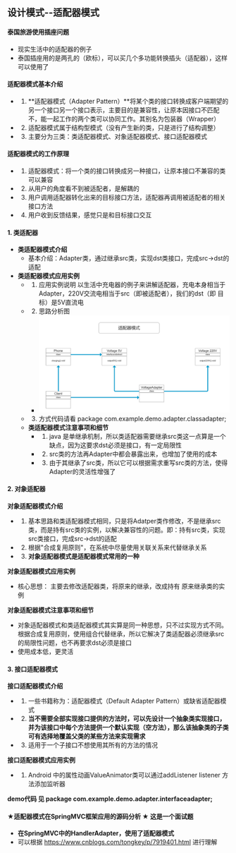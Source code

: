 ## 设计模式--适配器模式

#### 泰国旅游使用插座问题
* 现实生活中的适配器的例子
* 泰国插座用的是两孔的（欧标），可以买几个多功能转换插头（适配器），这样可以使用了
  
#### 适配器模式基本介绍
* 1. **适配器模式（Adapter Pattern）**将某个类的接口转换成客户端期望的另一个接口另一个接口表示，主要目的是兼容性，让原本因接口不匹配不，能一起工作的两个类可以协同工作。其别名为包装器（Wrapper）
* 2. 适配器模式属于结构型模式（没有产生新的类，只是进行了结构调整）
* 3. 主要分为三类：类适配器模式、对象适配器模式、接口适配器模式

#### 适配器模式的工作原理
* 1. 适配器模式：将一个类的接口转换成另一种接口，让原本接口不兼容的类可以兼容
* 2. 从用户的角度看不到被适配者，是解耦的
* 3. 用户调用适配器转化出来的目标接口方法，适配器再调用被适配者的相关接口方法
* 4. 用户收到反馈结果，感觉只是和目标接口交互

#### 1. 类适配器
* **类适配器模式介绍**
  * 基本介绍：Adapter类，通过继承src类，实现dst类接口，完成src->dst的适配
* **类适配器模式应用实例**
  * 1. 应用实例说明
        以生活中充电器的例子来讲解适配器，充电本身相当于Adapter，220V交流电相当于src（即被适配者），我们的dst（即 目标）是5V直流电
  * 2. 思路分析图
    * ![类适配器原理图](file/Adapter_类适配器原理图.jpg)
  * 3. 方式代码请看 package com.example.demo.adapter.classadapter;
  * **类适配器模式注意事项和细节**
    * 1. java 是单继承机制，所以类适配器需要继承src类这一点算是一个缺点，因为这要求dst必须是接口，有一定局限性
    * 2. src类的方法再Adapter中都会暴露出来，也增加了使用的成本
    * 3. 由于其继承了src类，所以它可以根据需求重写src类的方法，使得Adapter的灵活性增强了

#### 2. 对象适配器
  
**对象适配器模式介绍**
* 1. 基本思路和类适配器模式相同，只是将Adatper类作修改，不是继承src类，而是持有src类的实例，以解决兼容性的问题。即：持有src类，实现src类接口，完成src->dst的适配
* 2. 根据"合成复用原则"，在系统中尽量使用关联关系来代替继承关系
* 3. **对象适配器模式是适配器模式常用的一种**
  
**对象适配器模式应用实例**
* 核心思想： 主要去修改适配器类，将原来的继承，改成持有 原来继承类的实例
  
**对象适配器模式注意事项和细节**
* 对象适配器模式和类适配器模式其实算是同一种思想，只不过实现方式不同。根据合成复用原则，使用组合代替继承，所以它解决了类适配器必须继承src的局限性问题，也不再要求dst必须是接口
* 使用成本低，更灵活

#### 3. 接口适配器模式
**接口适配器模式介绍**
* 1. 一些书籍称为：适配器模式（Default Adapter Pattern）或缺省适配器模式
* 2. **当不需要全部实现接口提供的方法时，可以先设计一个抽象类实现接口，并为该接口中每个方法提供一个默认实现（空方法），那么该抽象类的子类可有选择地覆盖父类的某些方法来实现需求**
* 3. 适用于一个子接口不想使用其所有的方法的情况

**接口适配器模式应用实例**
* 1. Android 中的属性动画ValueAnimator类可以通过addListener listener 方法添加监听器

**demo代码 见 package com.example.demo.adapter.interfaceadapter;**

#### ★适配器模式在SpringMVC框架应用的源码分析 ★ 这是一个面试题
* **在SpringMVC中的HandlerAdapter，使用了适配器模式**
* 可以根据 https://www.cnblogs.com/tongkey/p/7919401.html 进行理解